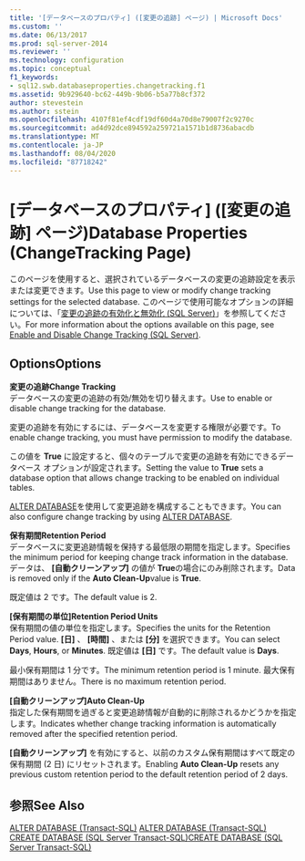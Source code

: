 ```yaml
---
title: '[データベースのプロパティ] ([変更の追跡] ページ) | Microsoft Docs'
ms.custom: ''
ms.date: 06/13/2017
ms.prod: sql-server-2014
ms.reviewer: ''
ms.technology: configuration
ms.topic: conceptual
f1_keywords:
- sql12.swb.databaseproperties.changetracking.f1
ms.assetid: 9b929640-bc62-449b-9b06-b5a77b8cf372
author: stevestein
ms.author: sstein
ms.openlocfilehash: 4107f81ef4cdf19df60d4a70d8e79007f2c9270c
ms.sourcegitcommit: ad4d92dce894592a259721a1571b1d8736abacdb
ms.translationtype: MT
ms.contentlocale: ja-JP
ms.lasthandoff: 08/04/2020
ms.locfileid: "87718242"
---
```

# <a name="database-properties-changetracking-page"></a><span data-ttu-id="b8e2b-102">[データベースのプロパティ] ([変更の追跡] ページ)</span><span class="sxs-lookup"><span data-stu-id="b8e2b-102">Database Properties (ChangeTracking Page)</span></span>
  <span data-ttu-id="b8e2b-103">このページを使用すると、選択されているデータベースの変更の追跡設定を表示または変更できます。</span><span class="sxs-lookup"><span data-stu-id="b8e2b-103">Use this page to view or modify change tracking settings for the selected database.</span></span> <span data-ttu-id="b8e2b-104">このページで使用可能なオプションの詳細については、「[変更の追跡の有効化と無効化 &#40;SQL Server&#41;](../track-changes/enable-and-disable-change-tracking-sql-server.md)」を参照してください。</span><span class="sxs-lookup"><span data-stu-id="b8e2b-104">For more information about the options available on this page, see [Enable and Disable Change Tracking &#40;SQL Server&#41;](../track-changes/enable-and-disable-change-tracking-sql-server.md).</span></span>  
  
## <a name="options"></a><span data-ttu-id="b8e2b-105">Options</span><span class="sxs-lookup"><span data-stu-id="b8e2b-105">Options</span></span>  
 <span data-ttu-id="b8e2b-106">**変更の追跡**</span><span class="sxs-lookup"><span data-stu-id="b8e2b-106">**Change Tracking**</span></span>  
 <span data-ttu-id="b8e2b-107">データベースの変更の追跡の有効/無効を切り替えます。</span><span class="sxs-lookup"><span data-stu-id="b8e2b-107">Use to enable or disable change tracking for the database.</span></span>  
  
 <span data-ttu-id="b8e2b-108">変更の追跡を有効にするには、データベースを変更する権限が必要です。</span><span class="sxs-lookup"><span data-stu-id="b8e2b-108">To enable change tracking, you must have permission to modify the database.</span></span>  
  
 <span data-ttu-id="b8e2b-109">この値を **True** に設定すると、個々のテーブルで変更の追跡を有効にできるデータベース オプションが設定されます。</span><span class="sxs-lookup"><span data-stu-id="b8e2b-109">Setting the value to **True** sets a database option that allows change tracking to be enabled on individual tables.</span></span>  
  
 <span data-ttu-id="b8e2b-110">[ALTER DATABASE](/sql/t-sql/statements/alter-database-transact-sql)を使用して変更追跡を構成することもできます。</span><span class="sxs-lookup"><span data-stu-id="b8e2b-110">You can also configure change tracking by using [ALTER DATABASE](/sql/t-sql/statements/alter-database-transact-sql).</span></span>  
  
 <span data-ttu-id="b8e2b-111">**保有期間**</span><span class="sxs-lookup"><span data-stu-id="b8e2b-111">**Retention Period**</span></span>  
 <span data-ttu-id="b8e2b-112">データベースに変更追跡情報を保持する最低限の期間を指定します。</span><span class="sxs-lookup"><span data-stu-id="b8e2b-112">Specifies the minimum period for keeping change track information in the database.</span></span> <span data-ttu-id="b8e2b-113">データは、 **[自動クリーンアップ]** の値が **True**の場合にのみ削除されます。</span><span class="sxs-lookup"><span data-stu-id="b8e2b-113">Data is removed only if the **Auto Clean-Up**value is **True**.</span></span>  
  
 <span data-ttu-id="b8e2b-114">既定値は 2 です。</span><span class="sxs-lookup"><span data-stu-id="b8e2b-114">The default value is 2.</span></span>  
  
 <span data-ttu-id="b8e2b-115">**[保有期間の単位]**</span><span class="sxs-lookup"><span data-stu-id="b8e2b-115">**Retention Period Units**</span></span>  
 <span data-ttu-id="b8e2b-116">保有期間の値の単位を指定します。</span><span class="sxs-lookup"><span data-stu-id="b8e2b-116">Specifies the units for the Retention Period value.</span></span> <span data-ttu-id="b8e2b-117">**[日]** 、 **[時間]** 、または **[分]** を選択できます。</span><span class="sxs-lookup"><span data-stu-id="b8e2b-117">You can select **Days**, **Hours**, or **Minutes**.</span></span> <span data-ttu-id="b8e2b-118">既定値は **[日]** です。</span><span class="sxs-lookup"><span data-stu-id="b8e2b-118">The default value is **Days**.</span></span>  
  
 <span data-ttu-id="b8e2b-119">最小保有期間は 1 分です。</span><span class="sxs-lookup"><span data-stu-id="b8e2b-119">The minimum retention period is 1 minute.</span></span> <span data-ttu-id="b8e2b-120">最大保有期間はありません。</span><span class="sxs-lookup"><span data-stu-id="b8e2b-120">There is no maximum retention period.</span></span>  
  
 <span data-ttu-id="b8e2b-121">**[自動クリーンアップ]**</span><span class="sxs-lookup"><span data-stu-id="b8e2b-121">**Auto Clean-Up**</span></span>  
 <span data-ttu-id="b8e2b-122">指定した保有期間を過ぎると変更追跡情報が自動的に削除されるかどうかを指定します。</span><span class="sxs-lookup"><span data-stu-id="b8e2b-122">Indicates whether change tracking information is automatically removed after the specified retention period.</span></span>  
  
 <span data-ttu-id="b8e2b-123">**[自動クリーンアップ]** を有効にすると、以前のカスタム保有期間はすべて既定の保有期間 (2 日) にリセットされます。</span><span class="sxs-lookup"><span data-stu-id="b8e2b-123">Enabling **Auto Clean-Up** resets any previous custom retention period to the default retention period of 2 days.</span></span>  
  
## <a name="see-also"></a><span data-ttu-id="b8e2b-124">参照</span><span class="sxs-lookup"><span data-stu-id="b8e2b-124">See Also</span></span>  
 <span data-ttu-id="b8e2b-125">[ALTER DATABASE &#40;Transact-SQL&#41;](/sql/t-sql/statements/alter-database-transact-sql) </span><span class="sxs-lookup"><span data-stu-id="b8e2b-125">[ALTER DATABASE &#40;Transact-SQL&#41;](/sql/t-sql/statements/alter-database-transact-sql) </span></span>  
 [<span data-ttu-id="b8e2b-126">CREATE DATABASE &#40;SQL Server Transact-SQL&#41;</span><span class="sxs-lookup"><span data-stu-id="b8e2b-126">CREATE DATABASE &#40;SQL Server Transact-SQL&#41;</span></span>](/sql/t-sql/statements/create-database-sql-server-transact-sql)  
  
  
